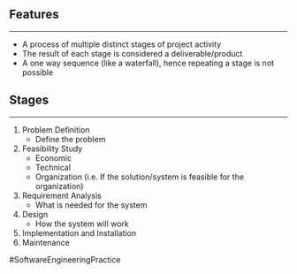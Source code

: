 ## Features
---
- A process of multiple distinct stages of project activity
- The result of each stage is considered a deliverable/product
- A one way sequence (like a waterfall), hence repeating a stage is not possible

## Stages
---
1) Problem Definition
	- Define the problem
2) Feasibility Study
	- Economic
	- Technical
	- Organization (i.e. If the solution/system is feasible for the organization)
3) Requirement Analysis 
	- What is needed for the system
4) Design 
	- How the system will work
5) Implementation and Installation
6) Maintenance

#SoftwareEngineeringPractice